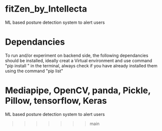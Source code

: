 # fitZen_by_Intellecta

ML based posture detection system to alert users

# Dependancies

To run and/or experiment on backend side, the following dependancies
should be installed, ideally creat a Virtual environment and use command "pip install <module-name>"
in the terminal, always check if you have already installed them using the command "pip list"

Mediapipe,
OpenCV,
panda,
Pickle,
Pillow,
tensorflow,
Keras
=======
ML based posture detection system to alert users 

>>>>>>> main
